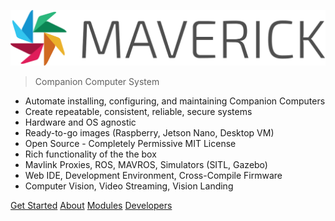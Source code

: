 ![alt text](media/logos/maverick-logo-dark.svg)  
> Companion Computer System

- Automate installing, configuring, and maintaining Companion Computers
- Create repeatable, consistent, reliable, secure systems
- Hardware and OS agnostic
- Ready-to-go images (Raspberry, Jetson Nano, Desktop VM)
- Open Source - Completely Permissive MIT License
- Rich functionality of the the box
- Mavlink Proxies, ROS, MAVROS, Simulators (SITL, Gazebo)
- Web IDE, Development Environment, Cross-Compile Firmware
- Computer Vision, Video Streaming, Vision Landing

[Get Started](/#installation)
[About](/about)
[Modules](/modules/intro)
[Developers](/dev)